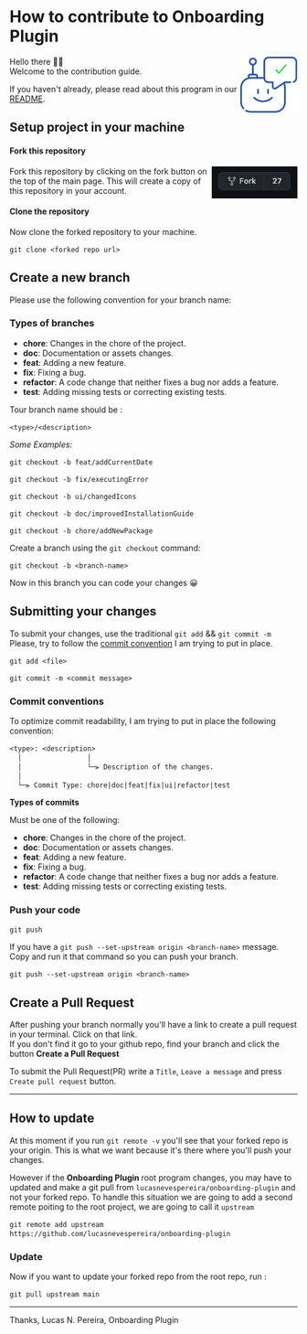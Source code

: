 # How to contribute to Onboarding Plugin

<img align="right" width="100" src="assets/logo.png" alt="logo" />

Hello there 👋🏼 <br>
Welcome to the contribution guide.

If you haven't already, please read about this program in our [README](README.md).

## Setup project in your machine

#### Fork this repository

<img align="right" width="150" src="assets/fork.png" alt="fork repository" />

Fork this repository by clicking on the fork button on the top of the main page.
This will create a copy of this repository in your account.

#### Clone the repository

Now clone the forked repository to your machine.

```
git clone <forked repo url>
```

## Create a new branch

Please use the following convention for your branch name:

### Types of branches

-   **chore**: Changes in the chore of the project.
-   **doc**: Documentation or assets changes.
-   **feat**: Adding a new feature.
-   **fix**: Fixing a bug.
-   **refactor**: A code change that neither fixes a bug nor adds a feature.
-   **test**: Adding missing tests or correcting existing tests.

Tour branch name should be :

```
<type>/<description>
```

<em> Some Examples: </em>

```
git checkout -b feat/addCurrentDate
```

```
git checkout -b fix/executingError
```

```
git checkout -b ui/changedIcons
```

```
git checkout -b doc/improvedInstallationGuide
```

```
git checkout -b chore/addNewPackage
```

Create a branch using the `git checkout` command:

```
git checkout -b <branch-name>
```

Now in this branch you can code your changes 😀

## Submitting your changes

To submit your changes, use the traditional `git add` && `git commit -m`
Please, try to follow the [commit convention](#Commit-conventions) I am trying to put in place.

```
git add <file>
```

```
git commit -m <commit message>
```

### Commit conventions

To optimize commit readability, I am trying to put in place the following convention:

```
<type>: <description>
  │                │
  │                └─⫸ Description of the changes.
  │
  └─⫸ Commit Type: chore|doc|feat|fix|ui|refactor|test
```

<b>Types of commits </b>

Must be one of the following:

-   **chore**: Changes in the chore of the project.
-   **doc**: Documentation or assets changes.
-   **feat**: Adding a new feature.
-   **fix**: Fixing a bug.
-   **refactor**: A code change that neither fixes a bug nor adds a feature.
-   **test**: Adding missing tests or correcting existing tests.

### Push your code

```
git push
```

If you have a `git push --set-upstream origin <branch-name>` message. Copy and run it that command so you can push your branch.

```
git push --set-upstream origin <branch-name>
```

## Create a Pull Request

After pushing your branch normally you'll have a link to create a pull request in your terminal. Click on that link. <br>
If you don't find it go to your github repo, find your branch and click the button <b>Create a Pull Request</b>

To submit the Pull Request(PR) write a `Title`, `Leave a message` and press `Create pull request` button.

<hr>

## How to update

At this moment if you run `git remote -v` you'll see that your forked repo is your origin. This is what we want because it's there where you'll push your changes.

However if the <b> Onboarding Plugin </b> root program changes, you may have to updated and make a git pull from `lucasnevespereira/onboarding-plugin` and not your forked repo.
To handle this situation we are going to add a second remote poiting to the root project, we are going to call it `upstream`

```
git remote add upstream https://github.com/lucasnevespereira/onboarding-plugin
```

### Update

Now if you want to update your forked repo from the root repo, run :

```
git pull upstream main
```

<hr>

Thanks,
Lucas N. Pereira, Onboarding Plugin
